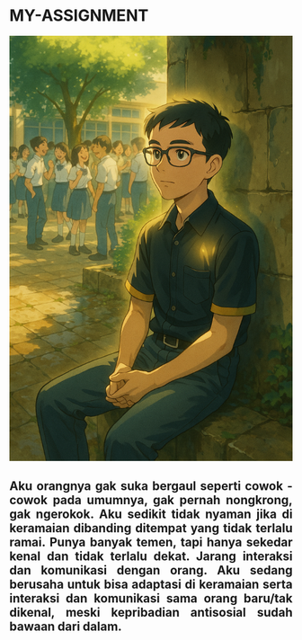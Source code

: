 # MY-ASSIGNMENT
<p align="center">
  <img src="https://github.com/arvin-prakasa-wijaya/Arvin-PW/blob/main/intro.png?raw=true" alt="Profil Arvin" width="550"/>
</p>

<div align="justify">
  
<h2>Aku orangnya gak suka bergaul seperti cowok - cowok pada umumnya, gak pernah nongkrong, gak ngerokok. Aku sedikit tidak nyaman jika di keramaian dibanding ditempat yang tidak terlalu ramai. Punya banyak temen, tapi hanya sekedar kenal dan tidak terlalu dekat. Jarang interaksi dan komunikasi dengan orang. Aku sedang berusaha untuk bisa adaptasi di keramaian serta interaksi dan komunikasi sama orang baru/tak dikenal, meski kepribadian antisosial sudah bawaan dari dalam.</h2>

